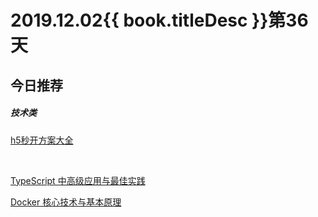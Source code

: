 # 2019.12.02{{ book.titleDesc }}第36天


## 今日推荐

##### 技术类

[h5秒开方案大全](http://www.alloyteam.com/2019/10/h5-performance-optimize/)

<br />

[TypeScript 中高级应用与最佳实践](http://www.alloyteam.com/2019/07/13796/)

[Docker 核心技术与基本原理](http://www.alloyteam.com/2019/07/13885/)














